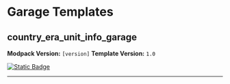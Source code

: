 # Garage Templates

## country_era_unit_info_garage
**Modpack Version:** `[version]`
**Template Version:** `1.0`

<!-- Description -->

<!-- Information about file e.g. country: Russia-->

<a href="fileURL">
  <img alt="Static Badge" src="https://img.shields.io/badge/File-Download_(CTRL_%2B_S)-orange?style=flat-square">
</a>

---
